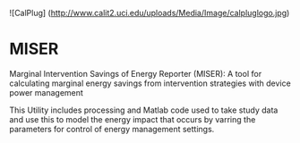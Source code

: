 ![CalPlug] (http://www.calit2.uci.edu/uploads/Media/Image/calpluglogo.jpg)
# MISER

Marginal Intervention Savings of Energy Reporter (MISER): A tool for calculating marginal energy savings from intervention strategies with device power management

This Utility includes processing and Matlab code used to take study data and use this to model the energy impact that occurs by varring the parameters for control of energy management settings.
